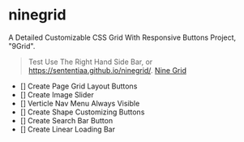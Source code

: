 # ninegrid

A Detailed Customizable CSS Grid With Responsive Buttons Project, "9Grid".

> Test
Use The Right Hand Side Bar,
or
https://sententiaa.github.io/ninegrid/.
[Nine Grid](https://sententiaa.github.io/ninegrid/)


- [] Create Page Grid Layout Buttons
- [] Create Image Slider
- [] Verticle Nav Menu Always Visible
- [] Create Shape Customizing Buttons
- [] Create Search Bar Button
- [] Create Linear Loading Bar